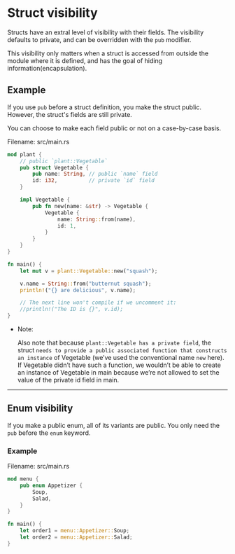 # Struct visibility

Structs have an extral level of visibility with their fields. The visibility defaults to private, and can be overridden with the `pub` modifier. 

This visibility only matters when a struct is accessed from outside the module where it is defined, and has the goal of hiding information(encapsulation).

## Example

If you use `pub` before a struct definition, you make the struct public. However, the struct's fields are still private.

You can choose to make each field public or not on a case-by-case basis.

Filename: src/main.rs

```rust
mod plant {
    // public `plant::Vegetable`
    pub struct Vegetable {
        pub name: String, // public `name` field
        id: i32,          // private `id` field
    }

    impl Vegetable {
        pub fn new(name: &str) -> Vegetable {
            Vegetable {
                name: String::from(name),
                id: 1,
            }
        }
    }
}

fn main() {
    let mut v = plant::Vegetable::new("squash");

    v.name = String::from("butternut squash");
    println!("{} are delicious", v.name);

    // The next line won't compile if we uncomment it:
    //println!("The ID is {}", v.id);
}
```

* Note:

    Also note that because `plant::Vegetable has a private field`, the struct `needs to provide a public associated function that constructs an instance` of Vegetable (we’ve used the conventional name `new` here). If Vegetable didn’t have such a function, we wouldn’t be able to create an instance of Vegetable in main because we’re not allowed to set the value of the private id field in main.

---

## Enum visibility

If you make a public enum, all of its variants are public. You only need the `pub` before the `enum` keyword.

### Example

Filename: src/main.rs

```rust
mod menu {
    pub enum Appetizer {
        Soup,
        Salad,
    }
}

fn main() {
    let order1 = menu::Appetizer::Soup;
    let order2 = menu::Appetizer::Salad;
}
```


